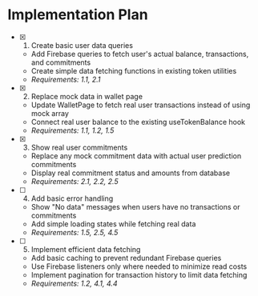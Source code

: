 # Implementation Plan

- [x] 1. Create basic user data queries
  - Add Firebase queries to fetch user's actual balance, transactions, and commitments
  - Create simple data fetching functions in existing token utilities
  - _Requirements: 1.1, 2.1_

- [x] 2. Replace mock data in wallet page
  - Update WalletPage to fetch real user transactions instead of using mock array
  - Connect real user balance to the existing useTokenBalance hook
  - _Requirements: 1.1, 1.2, 1.5_

- [x] 3. Show real user commitments
  - Replace any mock commitment data with actual user prediction commitments
  - Display real commitment status and amounts from database
  - _Requirements: 2.1, 2.2, 2.5_

- [ ] 4. Add basic error handling
  - Show "No data" messages when users have no transactions or commitments
  - Add simple loading states while fetching real data
  - _Requirements: 1.5, 2.5, 4.5_

- [ ] 5. Implement efficient data fetching
  - Add basic caching to prevent redundant Firebase queries
  - Use Firebase listeners only where needed to minimize read costs
  - Implement pagination for transaction history to limit data fetching
  - _Requirements: 1.2, 4.1, 4.4_